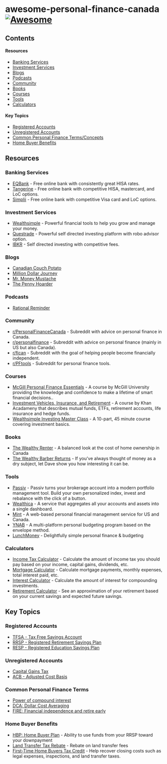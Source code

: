 # awesome-personal-finance-canada [![Awesome](https://cdn.rawgit.com/sindresorhus/awesome/d7305f38d29fed78fa85652e3a63e154dd8e8829/media/badge.svg)](https://github.com/sindresorhus/awesome)

## Contents

#### Resources
- [Banking Services](#banking-services)
- [Investment Services](#investment-services)
- [Blogs](#blogs)
- [Podcasts](#podcasts)
- [Community](#community)
- [Books](#books)
- [Courses](#courses)
- [Tools](#tools)
- [Calculators](#calculators)

#### Key Topics
- [Registered Accounts](#registered-accounts)
- [Unregistered Accounts](#unregistered-accounts)
- [Common Personal Finance Terms/Concepts](#common-personal-finance-terms)
- [Home Buyer Benefits](#home-buyer-benefits)

## Resources

### Banking Services

- [EQBank](https://eqbank.ca/) - Free online bank with consistently great HISA rates.
- [Tangerine](https://Tangerine.ca/) - Free online bank with competitive HISA, mastercard, and LoC options.
- [Simplii](https://www.Simplii.com) - Free online bank with competitive Visa card and LoC options.

### Investment Services

- [Wealthsimple](https://www.wealthsimple.com/) - Powerful financial tools to help you grow and manage your money.
- [Questrade](https://www.questrade.com/) - Powerful self directed investing platform with robo advisor option.
- [IBKR](https://www.interactivebrokers.com/) - Self directed investing with competitive fees.

### Blogs

- [Canadian Couch Potato](http://canadiancouchpotato.com/)
- [Million Dollar Journey](https://www.milliondollarjourney.com/)
- [Mr. Money Mustache](https://www.mrmoneymustache.com/)
- [The Penny Hoarder](https://www.thepennyhoarder.com/)

### Podcasts

- [Rational Reminder](https://rationalreminder.ca/podcast-directory)

### Community

- [r/PersonalFinanceCanada](https://www.reddit.com/r/PersonalFinanceCanada/) - Subreddit with advice on personal finance in Canada.
- [r/personalfinance](https://www.reddit.com/r/personalfinance/) - Subreddit with advice on personal finance (mainly in US but also Canada).
- [r/fican](https://www.reddit.com/r/fican/) - Subreddit with the goal of helping people become financially independent.
- [r/PFtools](https://www.reddit.com/r/PFtools/) - Subreddit for personal finance tools.

### Courses

- [McGill Personal Finance Essentials](https://www.mcgillpersonalfinance.com) - A course by McGill University providing the knowledge and confidence to make a lifetime of smart financial decisions..
- [Investment Vehicles, Insurance, and Retirement](https://www.khanacademy.org/economics-finance-domain/core-finance/investment-vehicles-tutorial) - A course by Khan Acadameny that describes mutual funds, ETFs, retirement accounts, life insurance and hedge funds.
- [Wealthsimple Investing Master Class](https://www.wealthsimple.com/en-ca/class/investing-master-class/) - A 10-part, 45 minute course covering investment basics.

### Books
- [The Wealthy Renter](https://www.goodreads.com/book/show/28673347-the-wealthy-renter) - A balanced look at the cost of home ownership in Canada
- [The Wealthy Barber Returns](https://www.goodreads.com/book/show/12443235-the-wealthy-barber-returns) - If you've always thought of money as a dry subject, let Dave show you how interesting it can be.

### Tools

- [Passiv](https://passiv.com) - Passiv turns your brokerage account into a modern portfolio management tool. Build your own personalized index, invest and rebalance with the click of a button.
- [Wealthica](https://wealthica.com) - A service that aggregates all your accounts and assets into a single dashboard.
- [Mint](https://www.mint.com/) - A web-based personal financial management service for US and Canada.
- [YNAB](https://www.youneedabudget.com/) - A multi-platform personal budgeting program based on the envelope method.
- [LunchMoney](https://lunchmoney.app/) - Delightfully simple personal finance & budgeting

### Calculators

- [Income Tax Calculator](http://simpletax.ca/calculator) - Calculate the amount of income tax you should pay based on your income, capital gains, dividends, etc.
- [Mortgage Calculator](https://www.ratehub.ca/mortgage-payment-calculator) - Calculate mortgage payments, monthly expenses, total interest paid, etc.
- [Interest Calculator](https://www.getsmarteraboutmoney.ca/calculators/compound-interest-calculator/) - Calculate the amount of interest for compounding investments.
- [Retirement Calculator](https://www.wealthsimple.com/en-ca/tool/retirement-calculator/) - See an approximation of your retirement based on your current savings and expected future savings.

## Key Topics

### Registered Accounts

- [TFSA - Tax Free Savings Account](https://www.moneysense.ca/save/investing/wtf-is-a-tfsa/)
- [RRSP - Registered Retirement Savings Plan](https://www.chip.ca/reverse-mortgage-resources/retirement-planning/what-is-registered-retirement-savings-plan-rrsp/)
- [RESP - Registered Education Savings Plan](https://www.moneysense.ca/save/investing/resp/what-is-resp-registered-education-savings-plan-explained/)

### Unregistered Accounts

- [Capital Gains Tax](https://www.moneysense.ca/save/taxes/capital-gains-explained/)
- [ACB - Adjusted Cost Basis](https://www.adjustedcostbase.ca/blog/how-to-calculate-adjusted-cost-base-acb-and-capital-gains/)

### Common Personal Finance Terms

- [Power of compound interest](https://www.canadalife.com/blog/investing-saving/how-to-take-advantage-of-compound-growth.html)
- [DCA: Dollar Cost Averaging](https://www.getsmarteraboutmoney.ca/invest/investing-basics/getting-started/dollar-cost-averaging/)
- [FIRE: Financial independence and retire early](https://www.cpacanada.ca/en/news/world/2019-10-23-fire-movement)

### Home Buyer Benefits

- [HBP: Home Buyer Plan](https://www.ratehub.ca/rrsp-home-buyer) - Ability to use funds from your RRSP toward your downpayment
- [Land Transfer Tax Rebate](https://www.ratehub.ca/land-transfer-tax-rebate) - Rebate on land transfer fees
- [First-Time Home Buyers Tax Credit](https://www.ratehub.ca/first-time-home-buyer-tax-credit) - Help recover closing costs such as legal expenses, inspections, and land transfer taxes.
